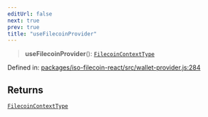 ```yaml
---
editUrl: false
next: true
prev: true
title: "useFilecoinProvider"
---
```


> **useFilecoinProvider**(): [`FilecoinContextType`](/api/iso-filecoin-react/types/type-aliases/filecoincontexttype/)

Defined in: [packages/iso-filecoin-react/src/wallet-provider.js:284](https://github.com/hugomrdias/filecoin/blob/main/packages/iso-filecoin-react/src/wallet-provider.js#L284)

## Returns

[`FilecoinContextType`](/api/iso-filecoin-react/types/type-aliases/filecoincontexttype/)
